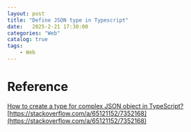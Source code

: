 ```yaml
---                
layout: post                
title: "Define JSON type in Typescript"                
date:   2025-2-21 17:30:00                 
categories: "Web"                
catalog: true                
tags:                 
    - Web                
---      
```





# Reference

[How to create a type for complex JSON object in TypeScript?](https://dev.to/ankittanna/how-to-create-a-type-for-complex-json-object-in-typescript-d81)    
[https://stackoverflow.com/a/65121152/7352168](https://stackoverflow.com/a/65121152/7352168)